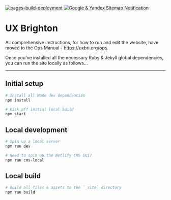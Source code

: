 [![pages-build-deployment](https://github.com/dannyhope/uxbrighton/actions/workflows/pages/pages-build-deployment/badge.svg)](https://github.com/dannyhope/uxbrighton/actions/workflows/pages/pages-build-deployment) [![Google & Yandex Sitemap Notification](https://github.com/dannyhope/uxbrighton/actions/workflows/search_engines_sitemap_notification.yml/badge.svg)](https://github.com/dannyhope/uxbrighton/actions/workflows/search_engines_sitemap_notification.yml)
# UX Brighton

All comprehensive instructions, for how to run and edit the website, have moved to the Ops Manual - https://uxbri.org/ops.

Once you've installed all the necessary Ruby & Jekyll global dependencies, you can run the site locally as follows...

---

## Initial setup

```bash
# Install all Node dev dependencies
npm install

# Kick off initial local build
npm start
```

## Local development

```bash
# Spin up a local server
npm run dev

# Need to spin up the Netlify CMS GUI?
npm run cms-local
```

## Local build

```bash
# Build all files & assets to the `_site` directory
npm run build
```
